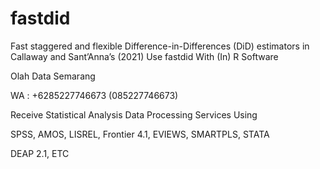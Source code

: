 # fastdid
Fast staggered and flexible Difference-in-Differences (DiD) estimators in Callaway and Sant’Anna’s (2021) Use fastdid With (In) R Software

Olah Data Semarang

WA : +6285227746673 (085227746673)

Receive Statistical Analysis Data Processing Services Using

SPSS, AMOS, LISREL, Frontier 4.1, EVIEWS, SMARTPLS, STATA

DEAP 2.1, ETC
